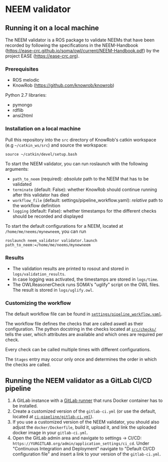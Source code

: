 # NEEM validator

## Running it on a local machine

The NEEM validator is a ROS package to validate NEEMs that have been recorded by following the specifications in the NEEM-Handbook (https://ease-crc.github.io/soma/owl/current/NEEM-Handbook.pdf) by the project EASE (https://ease-crc.org). 

### Prerequisites

* ROS melodic
* KnowRob (https://github.com/knowrob/knowrob)

Python 2.7 libraries:
* pymongo
* rdflib
* ansi2html

### Installation on a local machine

Pull this repository into the `src` directory of KnowRob's catkin workspace (e.g `~/catkin_ws/src`) and source the workspace:

```
source ~/catkin/devel/setup.bash
```

To start the NEEM validator, you can run roslaunch with the following arguments:
* `path_to_neem` (required): _absolute_ path to the NEEM that has to be validated
* `terminate` (default: False): whether KnowRob should continue running after this validator has died
* `workflow_file` (default: settings/pipeline_workflow.yaml): _relative_ path to the workflow definition
* `logging` (default: False): whether timestamps for tthe different checks should be recorded and displayed

To start the default configurations for a NEEM, located at `/home/me/neems/mynewneem`, you can run
```
roslaunch neem_validator validator.launch path_to_neem:=/home/me/neems/mynewneem
```

### Results

* The validation results are printed to rosout and stored in `logs/validation_results`.
* In case logging was activated, the timestamps are stored in `logs/time`.
* The OWLReasonerCheck runs SOMA's "uglify" script on the OWL files. The result is stored in `logs/uglify.owl`.

### Customizing the workflow

The default workflow file can be found in [`settings/pipeline_workflow.yaml`](https://github.com/JeremiasThun/NEEM-validator/blob/master/settings/pipeline_workflow.yaml).

The workflow file defines the checks that are called aswell as their configuration. The python docstring in the checks located at [`src/checks/`](https://github.com/JeremiasThun/NEEM-validator/tree/master/src/checks) tells the user, which attributes are available and which ones are required per check.

Every check can be called multiple times with different configurations. 

The `Stages` entry may occur only once and determines the order in which the checks are called.

## Running the NEEM validator as a GitLab CI/CD pipeline

1. A GitLab instance with a [GitLab runner](https://docs.gitlab.com/runner/) that runs Docker container has to be installed.
2. Create a customized version of the `gitlab-ci.yml` (or use the default, located at [`ci-pipeline/gitlab-ci.yml`](https://github.com/JeremiasThun/NEEM-validator/blob/master/ci-pipeline/gitlab-ci.yml)).
3. If you use a customized version of the NEEM validator, you should also adjust the `docker/Dockerfile`, build it, upload it, and link the uploaded docker image in your `gitlab-ci.yml`.
4. Open the GitLab admin area and navigate to settings -> CI/CD: `https://YURGITLAB.org/admin/application_settings/ci_cd`. Under "Continuous Integration and Deployment" navigate to "Default CI/CD configuration file" and insert a link to your version of the `gitlab-ci.yml`.

